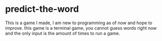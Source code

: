 # predict-the-word
This is a game I made, I am new to programming as of now and hope to improve.
this game is a terminal game, you cannot guess words right now and the only input is the amount of times to run a game.
